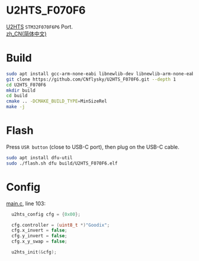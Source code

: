 # U2HTS_F070F6
 [U2HTS](https://github.com/CNflysky/U2HTS) `STM32F070F6P6` Port.  
[zh_CN(简体中文)](./README_zh.md)

# Build
```bash
sudo apt install gcc-arm-none-eabi libnewlib-dev libnewlib-arm-none-eabi make cmake
git clone https://github.com/CNflysky/U2HTS_F070F6.git --depth 1
cd U2HTS_F070F6
mkdir build
cd build
cmake .. -DCMAKE_BUILD_TYPE=MinSizeRel
make -j
```

# Flash
Press `USR button` (close to USB-C port), then plug on the USB-C cable.
```bash
sudo apt install dfu-util
sudo ./flash.sh dfu build/U2HTS_F070F6.elf
```

# Config
[main.c](./Core/Src/main.c), line 103:
```c
  u2hts_config cfg = {0x00};

  cfg.controller = (uint8_t *)"Goodix";
  cfg.x_invert = false;
  cfg.y_invert = false;
  cfg.x_y_swap = false;

  u2hts_init(&cfg);
```